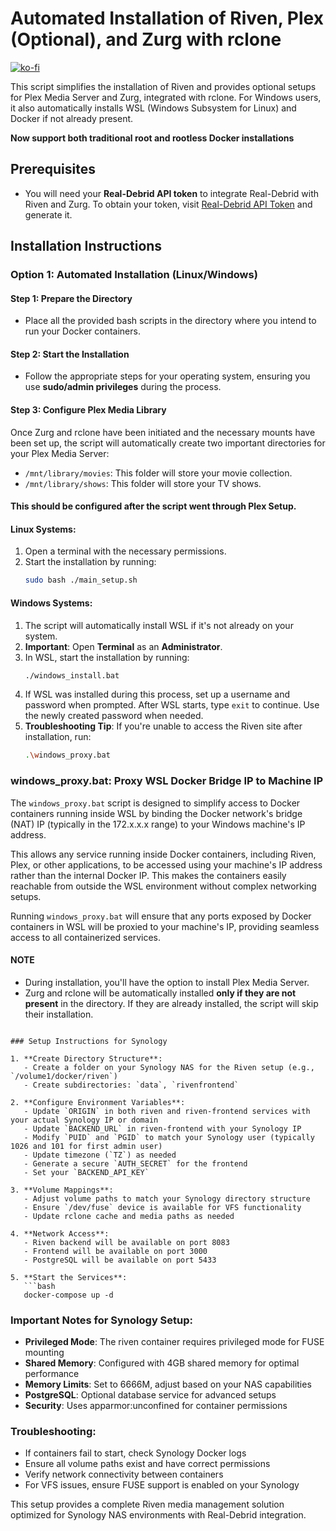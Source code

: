 # Automated Installation of Riven, Plex (Optional), and Zurg with rclone
[![ko-fi](https://ko-fi.com/img/githubbutton_sm.svg)](https://ko-fi.com/W7W517M4V1)

This script simplifies the installation of Riven and provides optional setups for Plex Media Server and Zurg, integrated with rclone. For Windows users, it also automatically installs WSL (Windows Subsystem for Linux) and Docker if not already present.

**Now support both traditional root and rootless Docker installations**

## Prerequisites

- You will need your **Real-Debrid API token** to integrate Real-Debrid with Riven and Zurg. To obtain your token, visit [Real-Debrid API Token](https://real-debrid.com/apitoken) and generate it.

## Installation Instructions

### Option 1: Automated Installation (Linux/Windows)

#### Step 1: Prepare the Directory
- Place all the provided bash scripts in the directory where you intend to run your Docker containers.

#### Step 2: Start the Installation
- Follow the appropriate steps for your operating system, ensuring you use **sudo/admin privileges** during the process.

#### Step 3: Configure Plex Media Library
Once Zurg and rclone have been initiated and the necessary mounts have been set up, the script will automatically create two important directories for your Plex Media Server:
- `/mnt/library/movies`: This folder will store your movie collection.
- `/mnt/library/shows`: This folder will store your TV shows.

#### **This should be configured after the script went through Plex Setup.**

#### Linux Systems:
1. Open a terminal with the necessary permissions.
2. Start the installation by running:
    ```bash
    sudo bash ./main_setup.sh
    ```

#### Windows Systems:
1. The script will automatically install WSL if it's not already on your system.
2. **Important**: Open **Terminal** as an **Administrator**.
3. In WSL, start the installation by running:
    ```bash
    ./windows_install.bat
    ```
4. If WSL was installed during this process, set up a username and password when prompted. After WSL starts, type `exit` to continue. Use the newly created password when needed.
5. **Troubleshooting Tip**: If you're unable to access the Riven site after installation, run:
    ```bash
    .\windows_proxy.bat
    ```

### windows_proxy.bat: Proxy WSL Docker Bridge IP to Machine IP
The `windows_proxy.bat` script is designed to simplify access to Docker containers running inside WSL by binding the Docker network's bridge (NAT) IP (typically in the 172.x.x.x range) to your Windows machine's IP address.

This allows any service running inside Docker containers, including Riven, Plex, or other applications, to be accessed using your machine's IP address rather than the internal Docker IP. This makes the containers easily reachable from outside the WSL environment without complex networking setups.

Running `windows_proxy.bat` will ensure that any ports exposed by Docker containers in WSL will be proxied to your machine's IP, providing seamless access to all containerized services.

#### NOTE
- During installation, you'll have the option to install Plex Media Server.
- Zurg and rclone will be automatically installed **only if they are not present** in the directory. If they are already installed, the script will skip their installation.


```

### Setup Instructions for Synology

1. **Create Directory Structure**: 
   - Create a folder on your Synology NAS for the Riven setup (e.g., `/volume1/docker/riven`)
   - Create subdirectories: `data`, `rivenfrontend`

2. **Configure Environment Variables**:
   - Update `ORIGIN` in both riven and riven-frontend services with your actual Synology IP or domain
   - Update `BACKEND_URL` in riven-frontend with your Synology IP
   - Modify `PUID` and `PGID` to match your Synology user (typically 1026 and 101 for first admin user)
   - Update timezone (`TZ`) as needed
   - Generate a secure `AUTH_SECRET` for the frontend
   - Set your `BACKEND_API_KEY`

3. **Volume Mappings**:
   - Adjust volume paths to match your Synology directory structure
   - Ensure `/dev/fuse` device is available for VFS functionality
   - Update rclone cache and media paths as needed

4. **Network Access**:
   - Riven backend will be available on port 8083
   - Frontend will be available on port 3000
   - PostgreSQL will be available on port 5433

5. **Start the Services**:
   ```bash
   docker-compose up -d
   ```

### Important Notes for Synology Setup:

- **Privileged Mode**: The riven container requires privileged mode for FUSE mounting
- **Shared Memory**: Configured with 4GB shared memory for optimal performance
- **Memory Limits**: Set to 6666M, adjust based on your NAS capabilities
- **PostgreSQL**: Optional database service for advanced setups
- **Security**: Uses apparmor:unconfined for container permissions

### Troubleshooting:

- If containers fail to start, check Synology Docker logs
- Ensure all volume paths exist and have correct permissions
- Verify network connectivity between containers
- For VFS issues, ensure FUSE support is enabled on your Synology

This setup provides a complete Riven media management solution optimized for Synology NAS environments with Real-Debrid integration.
